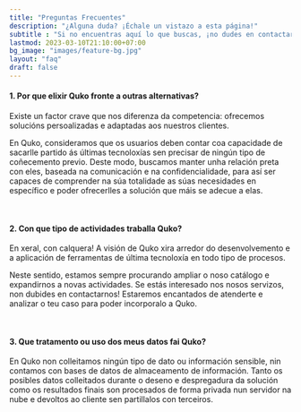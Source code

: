```yaml
---
title: "Preguntas Frecuentes"
description: "¿Alguna duda? ¡Échale un vistazo a esta página!"
subtitle : "Si no encuentras aquí lo que buscas, ¡no dudes en contactarnos!"
lastmod: 2023-03-10T21:10:00+07:00
bg_image: "images/feature-bg.jpg"
layout: "faq"
draft: false
---
```



#### 1. Por que elixir Quko fronte a outras alternativas?

Existe un factor crave que nos diferenza da competencia: ofrecemos solucións persoalizadas e adaptadas aos nuestros clientes.

En Quko, consideramos que os usuarios deben contar coa capacidade de sacarlle partido ás últimas tecnoloxías sen precisar de ningún tipo de coñecemento previo. Deste modo, buscamos manter unha relación preta con eles, baseada na comunicación e na confidencialidade, para así ser capaces de comprender na súa totalidade as súas necesidades en específico e poder ofrecerlles a solución que máis se adecue a elas.

<br>

#### 2. Con que tipo de actividades traballa Quko?

En xeral, con calquera! A visión de Quko xira arredor do desenvolvemento e a aplicación de ferramentas de última tecnoloxía en todo tipo de procesos. 

Neste sentido, estamos sempre procurando ampliar o noso catálogo e expandirnos a novas actividades. Se estás interesado nos nosos servizos, non dubides en contactarnos! Estaremos encantados de atenderte e analizar o teu caso para poder incorporalo a Quko.

<br>

#### 3. Que tratamento ou uso dos meus datos fai Quko?

En Quko non colleitamos ningún tipo de dato ou información sensible, nin contamos con bases de datos de almaceamento de información. Tanto os posibles datos colleitados durante o deseno e despregadura da solución como os resultados finais son procesados de forma privada nun servidor na nube e devoltos ao cliente sen partillalos con terceiros.